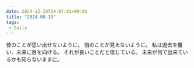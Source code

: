 ```yaml
---
date: 2024-12-20T14:07:01+09:00
title: "2024-08-19"
tags:
 - Daily
---
```

昔のことが思い出せないように。
前のことが見えないように。
私は過去を覆い、未来に目を向ける。
それが良いことだと信じている。
未来が何で出来ているかも知らないままに。

